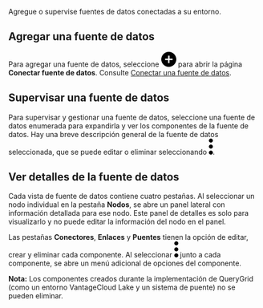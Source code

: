 Agregue o supervise fuentes de datos conectadas a su entorno.

Agregar una fuente de datos
---------------------------

Para agregar una fuente de datos, seleccione ![""](Images/ebt1659745488877.svg) para abrir la página **Conectar fuente de datos**. Consulte [Conectar una fuente de datos](znp1640282079399.md).

Supervisar una fuente de datos
------------------------------

Para supervisar y gestionar una fuente de datos, seleccione una fuente de datos enumerada para expandirla y ver los componentes de la fuente de datos. Hay una breve descripción general de la fuente de datos seleccionada, que se puede editar o eliminar seleccionando ![""](Images/zsz1597101912145.svg).

Ver detalles de la fuente de datos
----------------------------------

Cada vista de fuente de datos contiene cuatro pestañas. Al seleccionar un nodo individual en la pestaña **Nodos**, se abre un panel lateral con información detallada para ese nodo. Este panel de detalles es solo para visualizarlo y no puede editar la información del nodo en el panel.

Las pestañas **Conectores**, **Enlaces** y **Puentes** tienen la opción de editar, crear y eliminar cada componente. Al seleccionar ![""](Images/zsz1597101912145.svg) junto a cada componente, se abre un menú adicional de opciones del componente.

**Nota:** Los componentes creados durante la implementación de QueryGrid (como un entorno VantageCloud Lake y un sistema de puente) no se pueden eliminar.
